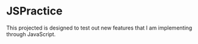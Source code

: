 # JSPractice

This projected is designed to test out new features that I am implementing through JavaScript.
